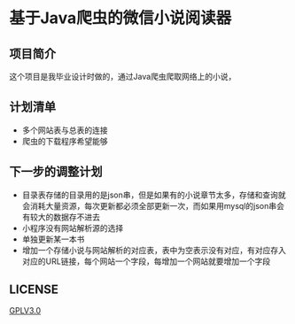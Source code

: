 # 基于Java爬虫的微信小说阅读器

## 项目简介

这个项目是我毕业设计时做的，通过Java爬虫爬取网络上的小说，

## 计划清单

- 多个网站表与总表的连接
- 爬虫的下载程序希望能够

## 下一步的调整计划

- 目录表存储的目录用的是json串，但是如果有的小说章节太多，存储和查询就会消耗大量资源，每次更新都必须全部更新一次，而如果用mysql的json串会有较大的数据存不进去
- 小程序没有网站解析源的选择
- 单独更新某一本书
- 增加一个存储小说与网站解析的对应表，表中为空表示没有对应，有对应存入对应的URL链接，每个网站一个字段，每增加一个网站就要增加一个字段

## LICENSE

[GPLV3.0](LICENSE)
